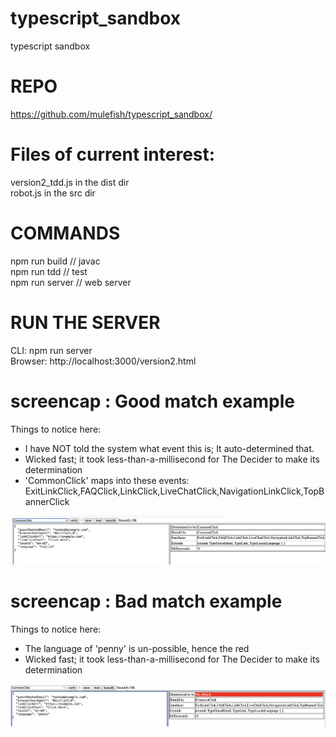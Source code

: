 # typescript_sandbox
typescript sandbox

# REPO
https://github.com/mulefish/typescript_sandbox/

# Files of current interest:
version2_tdd.js in the dist dir  
robot.js in the src dir  


# COMMANDS
npm run build // javac    
npm run tdd // test   
npm run server // web server  

# RUN THE SERVER
CLI: npm run server   
Browser: http://localhost:3000/version2.html

# screencap : Good match example
Things to notice here:  
 - I have NOT told the system what event this is; It auto-determined that. 
 - Wicked fast; it took less-than-a-millisecond for The Decider to make its determination
 - 'CommonClick' maps into these events: ExitLinkClick,FAQClick,LinkClick,LiveChatClick,NavigationLinkClick,TopBannerClick

![image1.png](./image1.png)

# screencap : Bad match example
Things to notice here:
- The language of 'penny' is un-possible, hence the red
- Wicked fast; it took less-than-a-millisecond for The Decider to make its determination

![image2.png](./image2.png)
